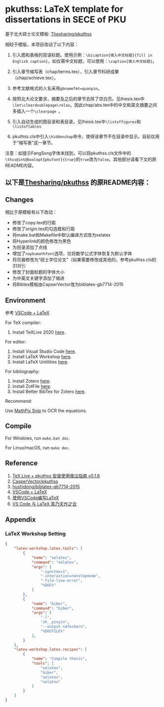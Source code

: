 # pkuthss: LaTeX template for dissertations in SECE of PKU

基于北大硕士论文模板: [Thesharing/pkuthss](https://github.com/Thesharing/pkuthss)

相较于模版，本项目改动了以下内容：

1. 引入图和表格的双语标题。使用示例：`\bicaption{填入中文标题}{fill in English caption}`，如仅需中文标题，可以使用：`\caption{填入中文标题}`。

2. 引入章节缩写表（chap/terms.tex），引入章节科研成果（chap/achieve.tex）。

3. 参考文献格式的人名采用`gbnamefmt=quanpin`。

4. 按照北大论文要求，摘要及之后的章节去除了空白页。见thesis.tex中	`\let\cleardoublepage\relax`。因此chap/abs.tex中的中文和英文摘要之间多插入一个`\clearpage
`。

5. 引入自动生成的图目录和表目录。见thesis.tex中`\listoffigures`和`\listoftables`

6. pkuthss.cls中引入`\hiddenchap`命令，使得该章节不在目录中显示。目前仅用于“缩写表”这一章节。

注意：如提示FangSong字体未找到，可以将pkuthss.cls文件中的`\thss@int@boolopt{pkufont}{true}`的`true`改为`false`。其他部分请看下文的原README内容。

以下是[Thesharing/pkuthss](https://github.com/Thesharing/pkuthss)
的原README内容：
---
## Changes

相比于原模板有以下改动：

* 修改了copy.tex的行距
* 修改了origin.tex的勾选框和行距
* 将make.bat和Makefile中默认编译方式改为xelatex
* 将Hyperlink的颜色修改为黑色
* 为目录添加了点线
* 增加了`nopkumathfont`选项，仅将数学公式字体恢复为默认字体
* 将页眉修改为“硕士学位论文”（如果需要修改成其他的，参考pkuthss.cls的313行）
* 修改了封面标题的字体大小
* 为中英文关键字添加了缩进
* 将Bibtex模板由CapserVector改为biblatex-gb7714-2015

## Environment

参考 [VSCode + LaTeX](https://zhuanlan.zhihu.com/p/108095566)

For TeX compiler:

1. Install TeXLive 2020 [here](https://www.tug.org/texlive/).

For editor:

1. Install Visual Studio Code [here](https://code.visualstudio.com/).
2. Install LaTeX Workshop [here](https://marketplace.visualstudio.com/items?itemName=James-Yu.latex-workshop).
3. Install LaTeX Untilities [here](https://marketplace.visualstudio.com/items?itemName=tecosaur.latex-utilities).

For bibliography:

1. Install Zotero [here](https://www.zotero.org/download/).
2. Install ZotFile [here](http://zotfile.com/).
3. Install Better BibTex for Zotero [here](https://github.com/retorquere/zotero-better-bibtex).

Recommend:

Use [MathPix Snip](https://mathpix.com/) to OCR the equations.

## Compile

For Windows, run `make.bat doc`.

For Linux/macOS, run `make doc`.

## Reference

1. [TeX Live + pkuthss 安装使用傻瓜指南 v0.1.6](https://bbs.pku.edu.cn/v2/post-read-single.php?bid=346&type=0&postid=18114839)
2. [CasperVector/pkuthss](https://github.com/CasperVector/pkuthss)
3. [hushidong/biblatex-gb7714-2015](https://github.com/hushidong/biblatex-gb7714-2015)
3. [VSCode + LaTeX](https://zhuanlan.zhihu.com/p/108095566)
4. [使用VSCode编写LaTeX](https://zhuanlan.zhihu.com/p/38178015)
5. [VS Code 与 LaTeX 真乃天作之合](https://www.jianshu.com/p/57f8d1e026f5)

## Appendix

### LaTeX Workshop Setting

```json
{
    "latex-workshop.latex.tools": [
        {
            "name": "xelatex",
            "command": "xelatex",
            "args": [
                "-synctex=1",
                "-interaction=nonstopmode",
                "-file-line-error",
                "%DOC%"
            ]
        }, 
        {
            "name": "biber",
            "command": "biber",
            "args": [
                "-l",
                "zh__pinyin",
                "--output-safechars",
                "%DOCFILE%"
            ],
        }
    ],
    "latex-workshop.latex.recipes": [
        {
            "name": "Compile thesis",
            "tools": [
                "xelatex",
                "biber",
                "xelatex",
                "xelatex"
            ]
        }
    ]
}
```

